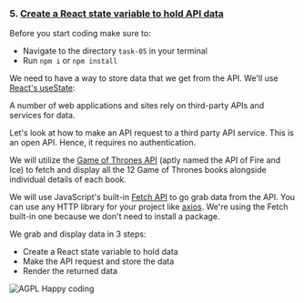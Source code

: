 ### 5. [Create a React state variable to hold API data](https://dev.to/olenadrugalya/ways-of-getting-data-from-api-in-react-2kpf)

Before you start coding make sure to:

- Navigate to the directory `task-05` in your terminal
- Run `npm i` or `npm install`

We need to have a way to store data that we get from the API. We'll use [React's useState](https://reactjs.org/docs/hooks-state.html):

A number of web applications and sites rely on third-party APIs and services for data.

Let's look at how to make an API request to a third party API service. This is an open API. Hence, it requires no authentication.

We will utilize the [Game of Thrones API](https://anapioficeandfire.com/) (aptly named the API of Fire and Ice) to fetch and display all the 12 Game of Thrones books alongside individual details of each book.

We will use JavaScript's built-in [Fetch API](https://developer.mozilla.org/en-US/docs/Web/API/Fetch_API/Using_Fetch) to go grab data from the API. You can use any HTTP library for your project like [axios](https://github.com/axios/axios). We're using the Fetch built-in one because we don't need to install a package.

We grab and display data in 3 steps:

- Create a React state variable to hold data
- Make the API request and store the data
- Render the returned data

![AGPL Happy coding](https://img.shields.io/badge/Happy_coding-</>-blue.svg)
